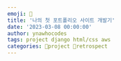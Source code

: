```yaml
---
emoji: 🐢
title: '나의 첫 포트폴리오 사이트 개발기'
date: '2023-03-08 00:00:00'
author: ynawhocodes
tags: project django html/css aws
categories: 🎳project 💭retrospect
---
```


